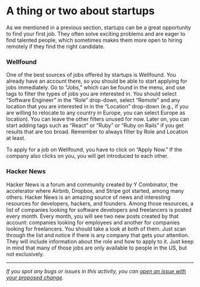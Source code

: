 # A thing or two about startups

As we mentioned in a previous section, startups can be a great opportunity to find your first job. They often solve exciting problems and are eager to find talented people, which sometimes makes them more open to hiring remotely if they find the right candidate.

### Wellfound

One of the best sources of jobs offered by startups is Wellfound. You already have an account there, so you should be able to start applying for jobs immediately. Go to "Jobs," which can be found in the menu, and use tags to filter the types of jobs you are interested in. You should select “Software Engineer” in the “Role” drop-down, select “Remote” and any location that you are interested in in the “Location” drop-down (e.g., if you are willing to relocate to any country in Europe, you can select Europe as location). You can leave the other filters unused for now. Later on, you can start adding tags such as “React” or “Ruby” or “Ruby on Rails” if you get results that are too broad. Remember to always filter by Role and Location at least.

To apply for a job on Wellfound, you have to click on “Apply Now.” If the company also clicks on you, you will get introduced to each other.

### Hacker News

Hacker News is a forum and community created by Y Combinator, the accelerator where Airbnb, Dropbox, and Stripe got started, among many others. Hacker News is an amazing source of news and interesting resources for developers, hackers, and founders. Among those resources, a list of companies looking for software developers and freelancers is posted every month. Every month, you will see two new posts created by that account: companies looking for employees and another for companies looking for freelancers. You should take a look at both of them. Just scan through the list and notice if there is any company that gets your attention. They will include information about the role and how to apply to it. Just keep in mind that many of those jobs are only available to people in the US, but not exclusively.

---

_If you spot any bugs or issues in this activity, you can [open an issue with your proposed change](https://github.com/microverseinc/curriculum-transversal-skills/blob/main/git-github/articles/open_issue.md)._
